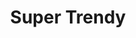 ---
hackday: "17-manchester"
title: "Super Trendy"
summary: "Interactive data explorer for EHR data to enable dynamic explorations of trends in patient cohorts."
team:
  - "@fredkingham"
  - "@DrTechnophile"
links:
   code:
    - "http://github.com/openhealthcare/opal-trendy"
---